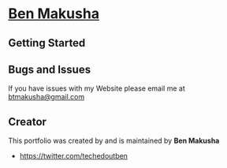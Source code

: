 # [Ben Makusha](http://www.benmakusha.com)

## Getting Started



## Bugs and Issues

If you have issues with my Website please email me at btmakusha@gmail.com

## Creator

This portfolio was created by and is maintained by **Ben Makusha**

* https://twitter.com/techedoutben